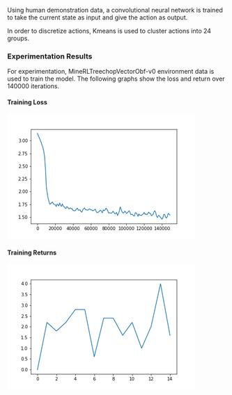 Using human demonstration data, a convolutional neural network is trained to take the current state as input and give the action as output. 

In order to discretize actions, Kmeans is used to cluster actions into 24 groups. 

### Experimentation Results ###

For experimentation, MineRLTreechopVectorObf-v0 environment data is used to train the model. The following graphs show the loss and return over 140000 iterations.

#### Training Loss ####
![Training Loss](training_loss.png) 

#### Training Returns ####
![Training Returns](training_return.png)
